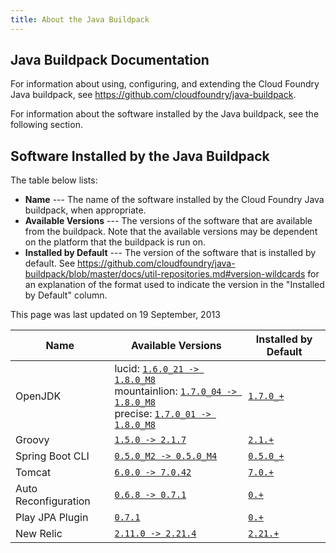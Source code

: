 ```yaml
---
title: About the Java Buildpack
---
```

## <a id='design-doc'></a>Java Buildpack Documentation ##

For information about using, configuring, and extending the Cloud Foundry Java buildpack, see <https://github.com/cloudfoundry/java-buildpack>.

For information about the software installed by the Java buildpack, see the following section.

## <a id='software-versions'></a>Software Installed by the Java Buildpack ##

The table below lists:

* **Name** --- The name of the software installed by the Cloud Foundry Java buildpack, when appropriate.
* **Available Versions** --- The versions of the software that are available from the buildpack.  Note that the available versions may be dependent on the platform that the buildpack is run on.
* **Installed by Default** --- The version of the software that is installed by default. See https://github.com/cloudfoundry/java-buildpack/blob/master/docs/util-repositories.md#version-wildcards for an explanation of the format used to indicate the version in the "Installed by Default" column.

 This page was last updated on 19 September, 2013

| Name | Available Versions | Installed by Default
| ---- | ------------------ | --------------------
| OpenJDK | lucid: [`1.6.0_21 -> 1.8.0_M8`](http://download.pivotal.io.s3.amazonaws.com/openjdk/lucid/x86_64/index.yml)<br>mountainlion: [`1.7.0_04 -> 1.8.0_M8`](http://download.pivotal.io.s3.amazonaws.com/openjdk/mountainlion/x86_64/index.yml)<br>precise: [`1.7.0_01 -> 1.8.0_M8`](http://download.pivotal.io.s3.amazonaws.com/openjdk/precise/x86_64/index.yml) | [`1.7.0_+`](https://github.com/cloudfoundry/java-buildpack/blob/master/config/openjdk.yml)
| Groovy | [`1.5.0 -> 2.1.7`](http://download.pivotal.io.s3.amazonaws.com/groovy/index.yml) | [`2.1.+`](https://github.com/cloudfoundry/java-buildpack/blob/master/config/groovy.yml)
| Spring Boot CLI | [`0.5.0_M2 -> 0.5.0_M4`](http://download.pivotal.io.s3.amazonaws.com/spring-boot-cli/index.yml) | [`0.5.0_+`](https://github.com/cloudfoundry/java-buildpack/blob/master/config/springbootcli.yml)
| Tomcat | [`6.0.0 -> 7.0.42`](http://download.pivotal.io.s3.amazonaws.com/tomcat/index.yml) | [`7.0.+`](https://github.com/cloudfoundry/java-buildpack/blob/master/config/tomcat.yml)
| Auto Reconfiguration | [`0.6.8 -> 0.7.1`](http://download.pivotal.io.s3.amazonaws.com/auto-reconfiguration/index.yml) | [`0.+`](https://github.com/cloudfoundry/java-buildpack/blob/master/config/springautoreconfiguration.yml)
| Play JPA Plugin | [`0.7.1`](http://download.pivotal.io.s3.amazonaws.com/play-jpa-plugin/index.yml) | [`0.+`](https://github.com/cloudfoundry/java-buildpack/blob/master/config/playautoreconfiguration.yml)
| New Relic | [`2.11.0 -> 2.21.4`](http://download.pivotal.io.s3.amazonaws.com/new-relic/index.yml) | [`2.21.+`](https://github.com/cloudfoundry/java-buildpack/blob/master/config/newrelic.yml)
